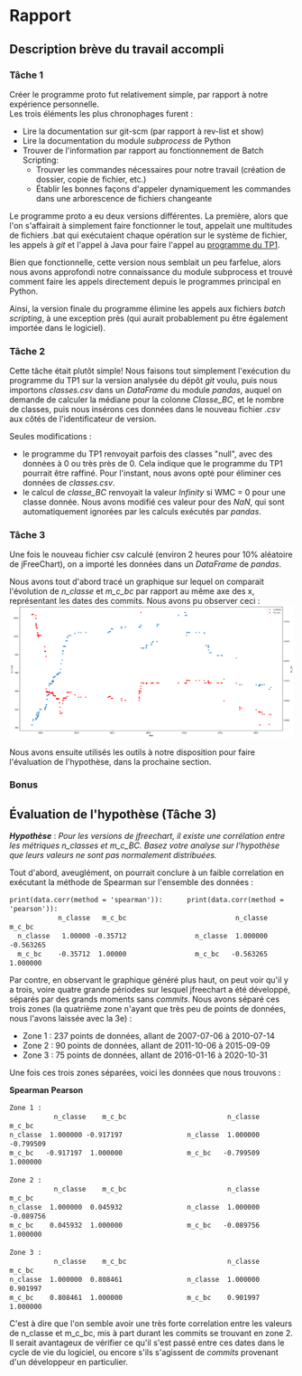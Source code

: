 # Rapport

## Description brève du travail accompli

### Tâche 1

Créer le programme proto fut relativement simple, par rapport à notre expérience personnelle.  
Les trois éléments les plus chronophages furent :

- Lire la documentation sur git-scm (par rapport à rev-list et show)
- Lire la documentation du module *subprocess* de Python
- Trouver de l'information par rapport au fonctionnement de Batch Scripting:
  - Trouver les commandes nécessaires pour notre travail (création de dossier, copie de fichier, etc.) 
  - Établir les bonnes façons d'appeler dynamiquement les commandes dans une arborescence de fichiers changeante

Le programme proto a eu deux versions différentes. La première, alors que l'on s'affairait à simplement faire fonctionner le tout, appelait une multitudes de fichiers .bat qui exécutaient chaque opération sur le système de fichier, les appels à *git* et l'appel à Java pour faire l'appel au [programme du TP1](https://github.com/TLOREM/tp1_qm_jp).  

Bien que fonctionnelle, cette version nous semblait un peu farfelue, alors nous avons approfondi notre connaissance du module subprocess et trouvé comment faire les appels directement depuis le programmes principal en Python. 

Ainsi, la version finale du programme élimine les appels aux fichiers *batch scripting*, à une exception près (qui aurait probablement pu être également importée dans le logiciel).

### Tâche 2
Cette tâche était plutôt simple! Nous faisons tout simplement l'exécution du programme du TP1 sur la version analysée du dépôt *git* voulu, puis nous importons *classes.csv* dans un *DataFrame* du module *pandas*, auquel on demande de calculer la médiane pour la colonne *Classe_BC*, et le nombre de classes, puis nous insérons ces données dans le nouveau fichier *.csv* aux côtés de l'identificateur de version. 

Seules modifications : 
- le programme du TP1 renvoyait parfois des classes "null", avec des données à 0 ou très près de 0. Cela indique que le programme du TP1 pourrait être raffiné. Pour l'instant, nous avons opté pour éliminer ces données de *classes.csv*. 
- le calcul de *classe_BC* renvoyait la valeur *Infinity* si WMC = 0 pour une classe donnée. Nous avons modifié ces valeur pour des *NaN*, qui sont automatiquement ignorées par les calculs exécutés par *pandas*. 

### Tâche 3

Une fois le nouveau fichier csv calculé (environ 2 heures pour 10% aléatoire de jFreeChart), on a importé les données dans un *DataFrame* de *pandas*.  

Nous avons tout d'abord tracé un graphique sur lequel on comparait l'évolution de *n_classe* et *m_c_bc* par rapport au même axe des x, représentant les dates des commits. Nous avons pu observer ceci :  
![graphique à deux axes y : n_classe par rapport au temps ; m_c_bc par rapport au temps](https://github.com/f-lalonde/proto/blob/main/analyses/classe%20n%20vs%20bc.png)


Nous avons ensuite utilisés les outils à notre disposition pour faire l'évaluation de l'hypothèse, dans la prochaine section.

### Bonus


## Évaluation de l'hypothèse (Tâche 3)

***Hypothèse*** : *Pour les versions de jfreechart, il existe une corrélation entre les métriques n_classes et m_c_BC. Basez votre analyse sur l’hypothèse que leurs valeurs ne sont pas normalement distribuées.*

Tout d'abord, aveuglément, on pourrait conclure à un faible correlation en exécutant la méthode de Spearman sur l'ensemble des données :
```
print(data.corr(method = 'spearman')):      print(data.corr(method = 'pearson')):
            n_classe   m_c_bc                           n_classe   m_c_bc
  n_classe   1.00000 -0.35712                 n_classe  1.000000 -0.563265
  m_c_bc    -0.35712  1.00000                 m_c_bc   -0.563265  1.000000
```

Par contre, en observant le graphique généré plus haut, on peut voir qu'il y a trois, voire quatre grande périodes sur lesquel jfreechart a été développé, séparés par des grands moments sans *commits*. Nous avons séparé ces trois zones (la quatrième zone n'ayant que très peu de points de données, nous l'avons laissée avec la 3e) :

- Zone 1 : 237 points de données, allant de 2007-07-06 à 2010-07-14
- Zone 2 : 90 points de données, allant de 2011-10-06 à 2015-09-09
- Zone 3 : 75 points de données, allant de 2016-01-16 à 2020-10-31

Une fois ces trois zones séparées, voici les données que nous trouvons : 

**Spearman**                                              **Pearson**
```
Zone 1 : 
           n_classe    m_c_bc                         n_classe    m_c_bc               
n_classe  1.000000 -0.917197                n_classe  1.000000 -0.799509
m_c_bc   -0.917197  1.000000                m_c_bc   -0.799509  1.000000 

Zone 2 : 
           n_classe    m_c_bc                         n_classe    m_c_bc
n_classe  1.000000  0.045932                n_classe  1.000000 -0.089756
m_c_bc    0.045932  1.000000                m_c_bc   -0.089756  1.000000 

Zone 3 : 
           n_classe    m_c_bc                         n_classe    m_c_bc
n_classe  1.000000  0.808461                n_classe  1.000000  0.901997
m_c_bc    0.808461  1.000000                m_c_bc    0.901997  1.000000 
```

C'est à dire que l'on semble avoir une très forte correlation entre les valeurs de n_classe et m_c_bc, mis à part durant les commits se trouvant en zone 2.  
Il serait avantageux de vérifier ce qu'il s'est passé entre ces dates dans le cycle de vie du logiciel, ou encore s'ils s'agissent de *commits* provenant d'un développeur en particulier. 
